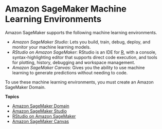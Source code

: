 # Amazon SageMaker Machine Learning Environments<a name="domain"></a>

Amazon SageMaker supports the following machine learning environments\.
+ *Amazon SageMaker Studio*: Lets you build, train, debug, deploy, and monitor your machine learning models\.
+ *RStudio on Amazon SageMaker*: RStudio is an IDE for [R](http://aws.amazon.com/blogs/opensource/getting-started-with-r-on-amazon-web-services/), with a console, syntax\-highlighting editor that supports direct code execution, and tools for plotting, history, debugging and workspace management\.
+ *Amazon SageMaker Canvas*: Gives you the ability to use machine learning to generate predictions without needing to code\.

To use these machine learning environments, you must create an Amazon SageMaker Domain\.

**Topics**
+ [Amazon SageMaker Domain](studio-entity-status.md)
+ [Amazon SageMaker Studio](studio.md)
+ [RStudio on Amazon SageMaker](rstudio.md)
+ [Amazon SageMaker Canvas](canvas.md)